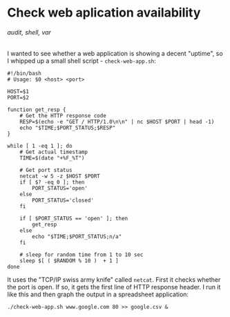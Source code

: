 # Check web aplication availability
###### audit, shell, var

I wanted to see whether a web application is showing a decent "uptime", so I whipped up a small shell script - `check-web-app.sh`:

    #!/bin/bash
    # Usage: $0 <host> <port>

    HOST=$1
    PORT=$2

    function get_resp {
        # Get the HTTP response code
        RESP=$(echo -e "GET / HTTP/1.0\n\n" | nc $HOST $PORT | head -1)
        echo "$TIME;$PORT_STATUS;$RESP"
    }

    while [ 1 -eq 1 ]; do
        # Get actual timestamp
        TIME=$(date "+%F_%T")

        # Get port status
        netcat -w 5 -z $HOST $PORT
        if [ $? -eq 0 ]; then
            PORT_STATUS='open'
        else
            PORT_STATUS='closed'
        fi

        if [ $PORT_STATUS == 'open' ]; then
            get_resp
        else
            echo "$TIME;$PORT_STATUS;n/a"
        fi

        # sleep for random time from 1 to 10 sec
        sleep $[ ( $RANDOM % 10 )  + 1 ]
    done

It uses the "TCP/IP swiss army knife" called `netcat`. First it checks whether the port is open. If so, it gets the first line of HTTP response header. I run it like this and then graph the output in a spreadsheet application:

    ./check-web-app.sh www.google.com 80 >> google.csv &
    
